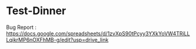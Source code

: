 ﻿# Test-Dinner
Bug Report : https://docs.google.com/spreadsheets/d/1zvXpS90tPcyy3YXkYoVW4TRiLLLqikrMP6nOXFhMB-g/edit?usp=drive_link



